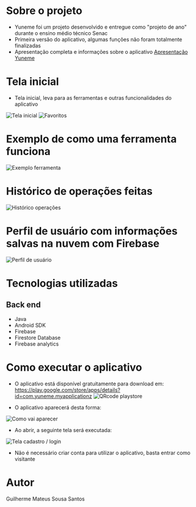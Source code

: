 # Sobre o projeto

- Yuneme foi um projeto desenvolvido e entregue como "projeto de ano" durante o ensino médio técnico Senac
- Primeira versão do aplicativo, algumas funções não foram totalmente finalizadas
- Apresentação completa e informações sobre o aplicativo [Apresentação Yuneme](https://www.canva.com/design/DAFSDJ103Pk/5J15Mh_3uR0ciN2G17gliQ/edit?utm_content=DAFSDJ103Pk&utm_campaign=designshare&utm_medium=link2&utm_source=sharebutton)

# Tela inicial

- Tela inicial, leva para as ferramentas e outras funcionalidades do aplicativo
  
![Tela inicial](https://github.com/Domiuau/yunemeapp/blob/master/Assets/yuneme1.png)
![Favoritos](https://github.com/Domiuau/yunemeapp/blob/master/Assets/yuneme2.png) 

# Exemplo de como uma ferramenta funciona

![Exemplo ferramenta](https://github.com/Domiuau/yunemeapp/blob/master/Assets/yuneme3.png) 

# Histórico de operações feitas

![Histórico operações](https://github.com/Domiuau/yunemeapp/blob/master/Assets/yuneme5.png) 

# Perfil de usuário com informações salvas na nuvem com Firebase

![Perfil de usuário](https://github.com/Domiuau/yunemeapp/blob/master/Assets/yuneme4.png)


# Tecnologias utilizadas
## Back end
- Java
- Android SDK
- Firebase
- Firestore Database
- Firebase analytics

# Como executar o aplicativo

- O aplicativo está disponível gratuitamente para download em:
https://play.google.com/store/apps/details?id=com.yuneme.myapplicationz
![QRcode playstore](https://github.com/Domiuau/yunemeapp/blob/master/Assets/yuneme7.png)

- O aplicativo aparecerá desta forma:
  
![Como vai aparecer](https://github.com/Domiuau/yunemeapp/blob/master/Assets/yuneme8.png)

- Ao abrir, a seguinte tela será executada:
  
![Tela cadastro / login](https://github.com/Domiuau/yunemeapp/blob/master/Assets/yuneme6.png)
  
- Não é necessário criar conta para utilizar o aplicativo, basta entrar como visitante
  



# Autor

Guilherme Mateus Sousa Santos
